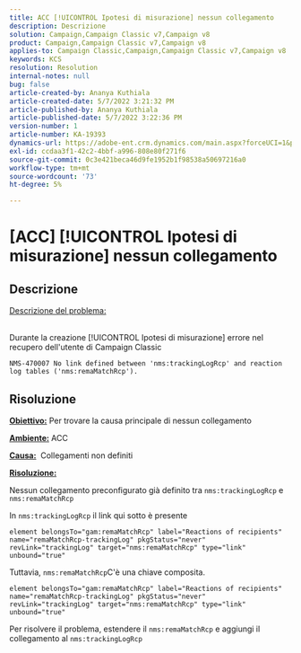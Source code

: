 ```yaml
---
title: ACC [!UICONTROL Ipotesi di misurazione] nessun collegamento
description: Descrizione
solution: Campaign,Campaign Classic v7,Campaign v8
product: Campaign,Campaign Classic v7,Campaign v8
applies-to: Campaign Classic,Campaign,Campaign Classic v7,Campaign v8
keywords: KCS
resolution: Resolution
internal-notes: null
bug: false
article-created-by: Ananya Kuthiala
article-created-date: 5/7/2022 3:21:32 PM
article-published-by: Ananya Kuthiala
article-published-date: 5/7/2022 3:22:36 PM
version-number: 1
article-number: KA-19393
dynamics-url: https://adobe-ent.crm.dynamics.com/main.aspx?forceUCI=1&pagetype=entityrecord&etn=knowledgearticle&id=8e906e59-19ce-ec11-a7b5-0022480a8e40
exl-id: ccdaa3f1-42c2-4bbf-a996-808e80f271f6
source-git-commit: 0c3e421beca46d9fe1952b1f98538a50697216a0
workflow-type: tm+mt
source-wordcount: '73'
ht-degree: 5%

---
```


# [ACC] [!UICONTROL Ipotesi di misurazione] nessun collegamento

## Descrizione

<u>Descrizione del problema:</u>

<br>Durante la creazione [!UICONTROL Ipotesi di misurazione] errore nel recupero dell&#39;utente di Campaign Classic

`NMS-470007 No link defined between 'nms:trackingLogRcp' and reaction log tables ('nms:remaMatchRcp').`

## Risoluzione


<b><u>Obiettivo:</u></b> Per trovare la causa principale di nessun collegamento

<b><u>Ambiente:</u></b> ACC

<b><u>Causa:</u></b>  Collegamenti non definiti

<b><u>Risoluzione:</u></b>

Nessun collegamento preconfigurato già definito tra `nms:trackingLogRcp` e `nms:remaMatchRcp`

In `nms:trackingLogRcp` il link qui sotto è presente

`element belongsTo="gam:remaMatchRcp" label="Reactions of recipients" name="remaMatchRcp-trackingLog" pkgStatus="never" revLink="trackingLog" target="nms:remaMatchRcp" type="link" unbound="true"`

Tuttavia, `nms:remaMatchRcp`C&#39;è una chiave composita.

`element belongsTo="gam:remaMatchRcp" label="Reactions of recipients" name="remaMatchRcp-trackingLog" pkgStatus="never" revLink="trackingLog" target="nms:remaMatchRcp" type="link" unbound="true"`

Per risolvere il problema, estendere il `nms:remaMatchRcp` e aggiungi il collegamento al `nms:trackingLogRcp`

